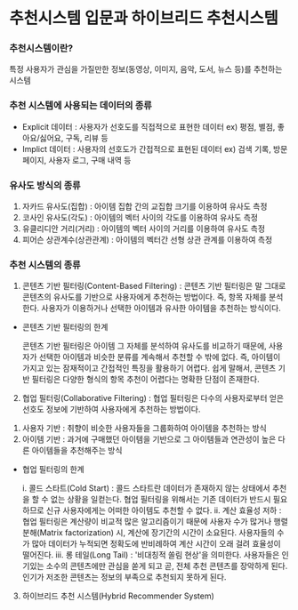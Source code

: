 # 추천시스템 입문과 하이브리드 추천시스템

### 추천시스템이란?
특정 사용자가 관심을 가질만한 정보(동영상, 이미지, 음악, 도서, 뉴스 등)를 추천하는 시스템

### 추천 시스템에 사용되는 데이터의 종류
- Explicit 데이터 : 사용자가 선호도를 직접적으로 표현한 데이터 ex) 평점, 별점, 좋아요/싫어요, 구독, 리뷰 등
- Implict 데이터 : 사용자의 선호도가 간접적으로 표현된 데이터 ex) 검색 기록, 방문 페이지, 사용자 로그, 구매 내역 등

### 유사도 방식의 종류
1. 자카드 유사도(집합) : 아이템 집합 간의 교집합 크기를 이용하여 유사도 측정
2. 코사인 유사도(각도) :	아이템의 벡터 사이의 각도를 이용하여 유사도 측정
3. 유클리디안 거리(거리) : 아이템의 벡터 사이의 거리를 이용하여 유사도 측정
4. 피어슨 상관계수(상관관계) : 아이템의 벡터간 선형 상관 관계를 이용하여 측정

### 추천 시스템의 종류
1. 콘텐츠 기반 필터링(Content-Based Filtering) : 콘텐츠 기반 필터링은 말 그대로 콘텐츠의 유사도를 기반으로 사용자에게 추천하는 방법이다. 즉, 항목 자체를 분석한다. 사용자가 이용하거나 선택한 아이템과 유사한 아이템을 추천하는 방식이다.
 - 콘텐츠 기반 필터링의 한계
   
   콘텐츠 기반 필터링은 아이템 그 자체를 분석하여 유사도를 비교하기 때문에, 사용자가 선택한 아이템과 비슷한 분류를 계속해서 추천할 수 밖에 없다.
   즉, 아이템이 가지고 있는 잠재적이고 간접적인 특징을 활용하기 어렵다. 쉽게 말해서, 콘텐츠 기반 필터링은 다양한 형식의 항목 추천이 어렵다는 명확한 단점이 존재한다.

2. 협업 필터링(Collaborative Filtering) : 협업 필터링은 다수의 사용자로부터 얻은 선호도 정보에 기반하여 사용자에게 추천하는 방법이다.
 1) 사용자 기반 : 취향이 비슷한 사용자들을 그룹화하여 아이템을 추천하는 방식
 2) 아이템 기반 : 과거에 구매했던 아이템을 기반으로 그 아이템들과 연관성이 높은 다른 아이템들을 추천해주는 방식
 - 협업 필터링의 한계

   i. 콜드 스타트(Cold Start) : 콜드 스타트란 데이터가 존재하지 않는 상태에서 추천을 할 수 없는 상황을 일컫는다. 협업 필터링을 위해서는 기존 데이터가 반드시 필요하므로 신규 사용자에게는 어떠한 아이템도 추천할 수 없다.
   ii. 계산 효율성 저하 : 협업 필터링은 계산량이 비교적 많은 알고리즘이기 때문에 사용자 수가 많거나 행렬 분해(Matrix factorization) 시, 계산에 장기간의 시간이 소요된다.
   사용자들의 수가 많아 데이터가 누적되면 정확도에 반비례하여 계산 시간이 오래 걸려 효율성이 떨어진다.
   iii. 롱 테일(Long Tail) : '비대칭적 쏠림 현상'을 의미한다. 사용자들은 인기있는 소수의 콘텐츠에만 관심을 쏟게 되고 곧, 전체 추천 콘텐츠를 장악하게 된다. 인기가 저조한 콘텐츠는 정보의 부족으로 추천되지 못하게 된다.

3. 하이브리드 추천 시스템(Hybrid Recommender System)
